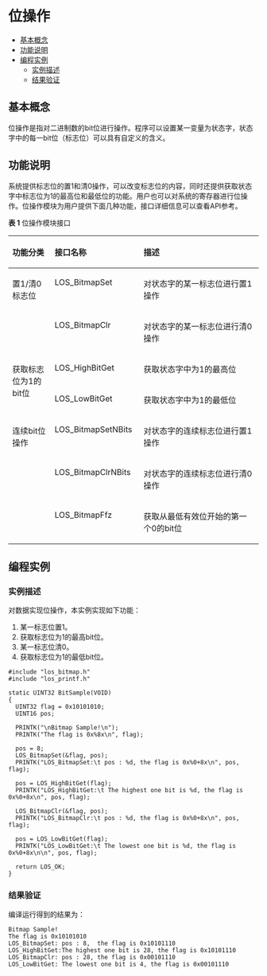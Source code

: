 # 位操作<a name="ZH-CN_TOPIC_0000001078588212"></a>

-   [基本概念](#section1990715203418)
-   [功能说明](#section848334511411)
-   [编程实例](#section67569495514)
    -   [实例描述](#section33551554391)
    -   [结果验证](#section8931859194)


## 基本概念<a name="section1990715203418"></a>

位操作是指对二进制数的bit位进行操作。程序可以设置某一变量为状态字，状态字中的每一bit位（标志位）可以具有自定义的含义。

## 功能说明<a name="section848334511411"></a>

系统提供标志位的置1和清0操作，可以改变标志位的内容，同时还提供获取状态字中标志位为1的最高位和最低位的功能。用户也可以对系统的寄存器进行位操作。位操作模块为用户提供下面几种功能，接口详细信息可以查看API参考。

**表 1**  位操作模块接口

<a name="table148791521769"></a>
<table><thead align="left"><tr id="row13880624615"><th class="cellrowborder" valign="top" width="16.89168916891689%" id="mcps1.2.4.1.1"><p id="p1587119571763"><a name="p1587119571763"></a><a name="p1587119571763"></a><strong id="b128711357261"><a name="b128711357261"></a><a name="b128711357261"></a><span>功能分类</span></strong></p>
</th>
<th class="cellrowborder" valign="top" width="35.54355435543554%" id="mcps1.2.4.1.2"><p id="p38714577610"><a name="p38714577610"></a><a name="p38714577610"></a><strong id="b2871195711612"><a name="b2871195711612"></a><a name="b2871195711612"></a><span>接口名称</span></strong></p>
</th>
<th class="cellrowborder" valign="top" width="47.56475647564757%" id="mcps1.2.4.1.3"><p id="p108711657563"><a name="p108711657563"></a><a name="p108711657563"></a><strong id="b10871105714617"><a name="b10871105714617"></a><a name="b10871105714617"></a><span>描述</span></strong></p>
</th>
</tr>
</thead>
<tbody><tr id="row18801722069"><td class="cellrowborder" rowspan="2" valign="top" width="16.89168916891689%" headers="mcps1.2.4.1.1 "><p id="p108717579612"><a name="p108717579612"></a><a name="p108717579612"></a>置1/清0标志位</p>
</td>
<td class="cellrowborder" valign="top" width="35.54355435543554%" headers="mcps1.2.4.1.2 "><p id="p88717574616"><a name="p88717574616"></a><a name="p88717574616"></a>LOS_BitmapSet</p>
</td>
<td class="cellrowborder" valign="top" width="47.56475647564757%" headers="mcps1.2.4.1.3 "><p id="p16871957668"><a name="p16871957668"></a><a name="p16871957668"></a>对状态字的某一标志位进行置1操作</p>
</td>
</tr>
<tr id="row38805219612"><td class="cellrowborder" valign="top" headers="mcps1.2.4.1.1 "><p id="p68713574610"><a name="p68713574610"></a><a name="p68713574610"></a>LOS_BitmapClr</p>
</td>
<td class="cellrowborder" valign="top" headers="mcps1.2.4.1.2 "><p id="p14871155718618"><a name="p14871155718618"></a><a name="p14871155718618"></a>对状态字的某一标志位进行清0操作</p>
</td>
</tr>
<tr id="row16880112663"><td class="cellrowborder" rowspan="2" valign="top" width="16.89168916891689%" headers="mcps1.2.4.1.1 "><p id="p158710579615"><a name="p158710579615"></a><a name="p158710579615"></a>获取标志位为1的bit位</p>
</td>
<td class="cellrowborder" valign="top" width="35.54355435543554%" headers="mcps1.2.4.1.2 "><p id="p1787145718612"><a name="p1787145718612"></a><a name="p1787145718612"></a>LOS_HighBitGet</p>
</td>
<td class="cellrowborder" valign="top" width="47.56475647564757%" headers="mcps1.2.4.1.3 "><p id="p168713571468"><a name="p168713571468"></a><a name="p168713571468"></a>获取状态字中为1的最高位</p>
</td>
</tr>
<tr id="row138803219613"><td class="cellrowborder" valign="top" headers="mcps1.2.4.1.1 "><p id="p15871957467"><a name="p15871957467"></a><a name="p15871957467"></a>LOS_LowBitGet</p>
</td>
<td class="cellrowborder" valign="top" headers="mcps1.2.4.1.2 "><p id="p148719571569"><a name="p148719571569"></a><a name="p148719571569"></a>获取状态字中为1的最低位</p>
</td>
</tr>
<tr id="row0880182168"><td class="cellrowborder" rowspan="3" valign="top" width="16.89168916891689%" headers="mcps1.2.4.1.1 "><p id="p10871957265"><a name="p10871957265"></a><a name="p10871957265"></a>连续bit位操作</p>
</td>
<td class="cellrowborder" valign="top" width="35.54355435543554%" headers="mcps1.2.4.1.2 "><p id="p787185717616"><a name="p787185717616"></a><a name="p787185717616"></a>LOS_BitmapSetNBits</p>
</td>
<td class="cellrowborder" valign="top" width="47.56475647564757%" headers="mcps1.2.4.1.3 "><p id="p10871135714613"><a name="p10871135714613"></a><a name="p10871135714613"></a>对状态字的连续标志位进行置1操作</p>
</td>
</tr>
<tr id="row12881728619"><td class="cellrowborder" valign="top" headers="mcps1.2.4.1.1 "><p id="p18710575615"><a name="p18710575615"></a><a name="p18710575615"></a>LOS_BitmapClrNBits</p>
</td>
<td class="cellrowborder" valign="top" headers="mcps1.2.4.1.2 "><p id="p1387145711610"><a name="p1387145711610"></a><a name="p1387145711610"></a>对状态字的连续标志位进行清0操作</p>
</td>
</tr>
<tr id="row4881192262"><td class="cellrowborder" valign="top" headers="mcps1.2.4.1.1 "><p id="p1987155714611"><a name="p1987155714611"></a><a name="p1987155714611"></a>LOS_BitmapFfz</p>
</td>
<td class="cellrowborder" valign="top" headers="mcps1.2.4.1.2 "><p id="p187115571369"><a name="p187115571369"></a><a name="p187115571369"></a>获取从最低有效位开始的第一个0的bit位</p>
</td>
</tr>
</tbody>
</table>

## 编程实例<a name="section67569495514"></a>

### 实例描述<a name="section33551554391"></a>

对数据实现位操作，本实例实现如下功能：

1.  某一标志位置1。
2.  获取标志位为1的最高bit位。
3.  某一标志位清0。
4.  获取标志位为1的最低bit位。

```
#include "los_bitmap.h"
#include "los_printf.h"

static UINT32 BitSample(VOID)
{
  UINT32 flag = 0x10101010;
  UINT16 pos;

  PRINTK("\nBitmap Sample!\n");
  PRINTK("The flag is 0x%8x\n", flag);

  pos = 8;
  LOS_BitmapSet(&flag, pos);
  PRINTK("LOS_BitmapSet:\t pos : %d, the flag is 0x%0+8x\n", pos, flag);

  pos = LOS_HighBitGet(flag);
  PRINTK("LOS_HighBitGet:\t The highest one bit is %d, the flag is 0x%0+8x\n", pos, flag);

  LOS_BitmapClr(&flag, pos);
  PRINTK("LOS_BitmapClr:\t pos : %d, the flag is 0x%0+8x\n", pos, flag);

  pos = LOS_LowBitGet(flag);
  PRINTK("LOS_LowBitGet:\t The lowest one bit is %d, the flag is 0x%0+8x\n\n", pos, flag);

  return LOS_OK;
}
```

### 结果验证<a name="section8931859194"></a>

编译运行得到的结果为：

```
Bitmap Sample!
The flag is 0x10101010
LOS_BitmapSet: pos : 8,  the flag is 0x10101110
LOS_HighBitGet:The highest one bit is 28, the flag is 0x10101110
LOS_BitmapClr: pos : 28, the flag is 0x00101110
LOS_LowBitGet: The lowest one bit is 4, the flag is 0x00101110
```

